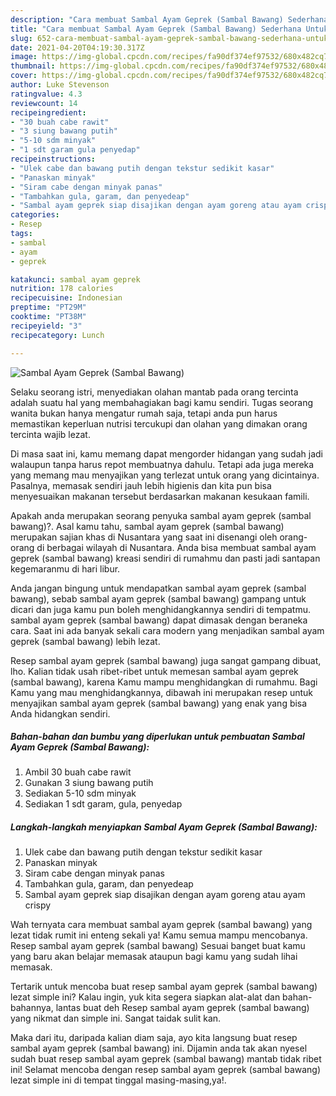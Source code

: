 ```yaml
---
description: "Cara membuat Sambal Ayam Geprek (Sambal Bawang) Sederhana Untuk Jualan"
title: "Cara membuat Sambal Ayam Geprek (Sambal Bawang) Sederhana Untuk Jualan"
slug: 652-cara-membuat-sambal-ayam-geprek-sambal-bawang-sederhana-untuk-jualan
date: 2021-04-20T04:19:30.317Z
image: https://img-global.cpcdn.com/recipes/fa90df374ef97532/680x482cq70/sambal-ayam-geprek-sambal-bawang-foto-resep-utama.jpg
thumbnail: https://img-global.cpcdn.com/recipes/fa90df374ef97532/680x482cq70/sambal-ayam-geprek-sambal-bawang-foto-resep-utama.jpg
cover: https://img-global.cpcdn.com/recipes/fa90df374ef97532/680x482cq70/sambal-ayam-geprek-sambal-bawang-foto-resep-utama.jpg
author: Luke Stevenson
ratingvalue: 4.3
reviewcount: 14
recipeingredient:
- "30 buah cabe rawit"
- "3 siung bawang putih"
- "5-10 sdm minyak"
- "1 sdt garam gula penyedap"
recipeinstructions:
- "Ulek cabe dan bawang putih dengan tekstur sedikit kasar"
- "Panaskan minyak"
- "Siram cabe dengan minyak panas"
- "Tambahkan gula, garam, dan penyedeap"
- "Sambal ayam geprek siap disajikan dengan ayam goreng atau ayam crispy"
categories:
- Resep
tags:
- sambal
- ayam
- geprek

katakunci: sambal ayam geprek 
nutrition: 178 calories
recipecuisine: Indonesian
preptime: "PT29M"
cooktime: "PT38M"
recipeyield: "3"
recipecategory: Lunch

---
```



![Sambal Ayam Geprek (Sambal Bawang)](https://img-global.cpcdn.com/recipes/fa90df374ef97532/680x482cq70/sambal-ayam-geprek-sambal-bawang-foto-resep-utama.jpg)

Selaku seorang istri, menyediakan olahan mantab pada orang tercinta adalah suatu hal yang membahagiakan bagi kamu sendiri. Tugas seorang  wanita bukan hanya mengatur rumah saja, tetapi anda pun harus memastikan keperluan nutrisi tercukupi dan olahan yang dimakan orang tercinta wajib lezat.

Di masa  saat ini, kamu memang dapat mengorder hidangan yang sudah jadi walaupun tanpa harus repot membuatnya dahulu. Tetapi ada juga mereka yang memang mau menyajikan yang terlezat untuk orang yang dicintainya. Pasalnya, memasak sendiri jauh lebih higienis dan kita pun bisa menyesuaikan makanan tersebut berdasarkan makanan kesukaan famili. 



Apakah anda merupakan seorang penyuka sambal ayam geprek (sambal bawang)?. Asal kamu tahu, sambal ayam geprek (sambal bawang) merupakan sajian khas di Nusantara yang saat ini disenangi oleh orang-orang di berbagai wilayah di Nusantara. Anda bisa membuat sambal ayam geprek (sambal bawang) kreasi sendiri di rumahmu dan pasti jadi santapan kegemaranmu di hari libur.

Anda jangan bingung untuk mendapatkan sambal ayam geprek (sambal bawang), sebab sambal ayam geprek (sambal bawang) gampang untuk dicari dan juga kamu pun boleh menghidangkannya sendiri di tempatmu. sambal ayam geprek (sambal bawang) dapat dimasak dengan beraneka cara. Saat ini ada banyak sekali cara modern yang menjadikan sambal ayam geprek (sambal bawang) lebih lezat.

Resep sambal ayam geprek (sambal bawang) juga sangat gampang dibuat, lho. Kalian tidak usah ribet-ribet untuk memesan sambal ayam geprek (sambal bawang), karena Kamu mampu menghidangkan di rumahmu. Bagi Kamu yang mau menghidangkannya, dibawah ini merupakan resep untuk menyajikan sambal ayam geprek (sambal bawang) yang enak yang bisa Anda hidangkan sendiri.

<!--inarticleads1-->

##### Bahan-bahan dan bumbu yang diperlukan untuk pembuatan Sambal Ayam Geprek (Sambal Bawang):

1. Ambil 30 buah cabe rawit
1. Gunakan 3 siung bawang putih
1. Sediakan 5-10 sdm minyak
1. Sediakan 1 sdt garam, gula, penyedap




<!--inarticleads2-->

##### Langkah-langkah menyiapkan Sambal Ayam Geprek (Sambal Bawang):

1. Ulek cabe dan bawang putih dengan tekstur sedikit kasar
1. Panaskan minyak
1. Siram cabe dengan minyak panas
1. Tambahkan gula, garam, dan penyedeap
1. Sambal ayam geprek siap disajikan dengan ayam goreng atau ayam crispy




Wah ternyata cara membuat sambal ayam geprek (sambal bawang) yang lezat tidak rumit ini enteng sekali ya! Kamu semua mampu mencobanya. Resep sambal ayam geprek (sambal bawang) Sesuai banget buat kamu yang baru akan belajar memasak ataupun bagi kamu yang sudah lihai memasak.

Tertarik untuk mencoba buat resep sambal ayam geprek (sambal bawang) lezat simple ini? Kalau ingin, yuk kita segera siapkan alat-alat dan bahan-bahannya, lantas buat deh Resep sambal ayam geprek (sambal bawang) yang nikmat dan simple ini. Sangat taidak sulit kan. 

Maka dari itu, daripada kalian diam saja, ayo kita langsung buat resep sambal ayam geprek (sambal bawang) ini. Dijamin anda tak akan nyesel sudah buat resep sambal ayam geprek (sambal bawang) mantab tidak ribet ini! Selamat mencoba dengan resep sambal ayam geprek (sambal bawang) lezat simple ini di tempat tinggal masing-masing,ya!.

